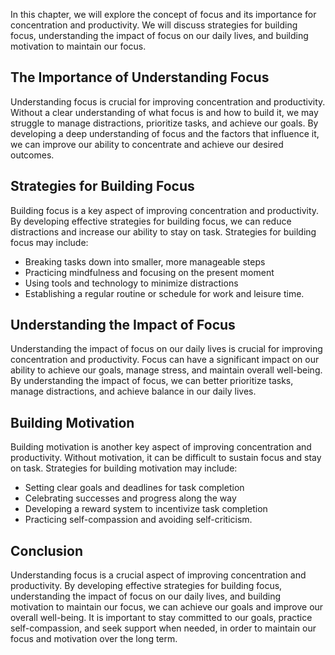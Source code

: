 
In this chapter, we will explore the concept of focus and its importance for concentration and productivity. We will discuss strategies for building focus, understanding the impact of focus on our daily lives, and building motivation to maintain our focus.

The Importance of Understanding Focus
-------------------------------------

Understanding focus is crucial for improving concentration and productivity. Without a clear understanding of what focus is and how to build it, we may struggle to manage distractions, prioritize tasks, and achieve our goals. By developing a deep understanding of focus and the factors that influence it, we can improve our ability to concentrate and achieve our desired outcomes.

Strategies for Building Focus
-----------------------------

Building focus is a key aspect of improving concentration and productivity. By developing effective strategies for building focus, we can reduce distractions and increase our ability to stay on task. Strategies for building focus may include:

* Breaking tasks down into smaller, more manageable steps
* Practicing mindfulness and focusing on the present moment
* Using tools and technology to minimize distractions
* Establishing a regular routine or schedule for work and leisure time.

Understanding the Impact of Focus
---------------------------------

Understanding the impact of focus on our daily lives is crucial for improving concentration and productivity. Focus can have a significant impact on our ability to achieve our goals, manage stress, and maintain overall well-being. By understanding the impact of focus, we can better prioritize tasks, manage distractions, and achieve balance in our daily lives.

Building Motivation
-------------------

Building motivation is another key aspect of improving concentration and productivity. Without motivation, it can be difficult to sustain focus and stay on task. Strategies for building motivation may include:

* Setting clear goals and deadlines for task completion
* Celebrating successes and progress along the way
* Developing a reward system to incentivize task completion
* Practicing self-compassion and avoiding self-criticism.

Conclusion
----------

Understanding focus is a crucial aspect of improving concentration and productivity. By developing effective strategies for building focus, understanding the impact of focus on our daily lives, and building motivation to maintain our focus, we can achieve our goals and improve our overall well-being. It is important to stay committed to our goals, practice self-compassion, and seek support when needed, in order to maintain our focus and motivation over the long term.

